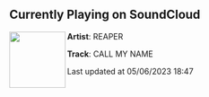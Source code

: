 ## Currently Playing on SoundCloud

[<img align="left" width="100" src="https://i1.sndcdn.com/artworks-4rQvK6Ly9vdWe5u2-EqwLag-t500x500.jpg">](https://soundcloud.com/reapernoises/call-my-name)

**Artist**: REAPER 

**Track**: CALL MY NAME

Last updated at 05/06/2023 18:47
